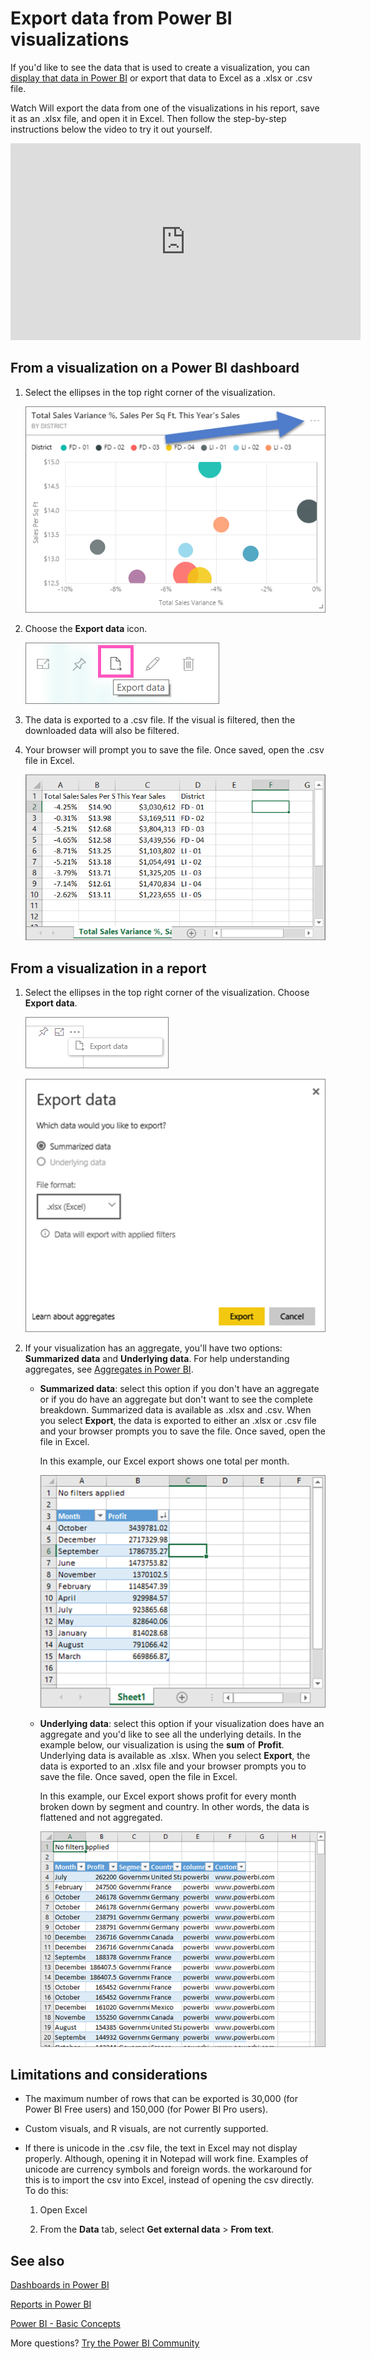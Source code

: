 ﻿<properties
   pageTitle="Export data from a visualization"
   description="Export data from a report visualization and dashboard visualization and view it in Excel."
   services="powerbi"
   documentationCenter=""
   authors="mihart"
   manager="mblythe"
   backup=""
   editor=""
   tags=""
   featuredVideoId="jtlLGRKBvXY"
   qualityFocus="no"
   qualityDate=""/>

<tags
   ms.service="powerbi"
   ms.devlang="NA"
   ms.topic="article"
   ms.tgt_pltfrm="NA"
   ms.workload="powerbi"
   ms.date="01/18/2017"
   ms.author="mihart"/>

# Export data from Power BI visualizations

If you'd like to see the data that is used to create a visualization, you can [display that data in Power BI](powerbi-service-reports-see-data.md) or export that data to Excel as a .xlsx or .csv file.   

Watch Will export the data from one of the visualizations in his report, save it as an .xlsx file, and open it in Excel. Then follow the step-by-step instructions below the video to try it out yourself.

<iframe width="560" height="315" src="https://www.youtube.com/embed/KjheMTGjDXw" frameborder="0" allowfullscreen></iframe>

## From a visualization on a Power BI dashboard

1. Select the ellipses in the top right corner of the visualization.

    ![](media/powerbi-service-export-data/pbi-export-tile3.png)

2. Choose the  **Export data** icon.

    ![](media/powerbi-service-export-data/pbi_export_dash.png)

3. The data is exported to a .csv file. If the visual is filtered, then the downloaded data will also be filtered.

4. Your browser will prompt you to save the file.  Once saved, open the .csv file in Excel.

    ![](media/powerbi-service-export-data/pbi-export-to-excel.png)

## From a visualization in a report

1. Select the ellipses in the top right corner of the visualization. Choose  **Export data**.

    ![](media/powerbi-service-export-data/power-bi-export-data2.png)

    ![](media/powerbi-service-export-data/power-bi-export-data.png)

2. If your visualization has an aggregate, you'll have two options: **Summarized data** and **Underlying data**. For help understanding aggregates, see [Aggregates in Power BI](powerbi-service-aggregates.md).

    -  **Summarized data**: select this option if you don't have an aggregate or if you do have an aggregate but don't want to see the complete breakdown. Summarized data is available as .xlsx and .csv. When you select  **Export**, the data is exported to either an .xlsx or .csv file and your browser prompts you to save the file. Once saved, open the file in Excel.

        In this example, our Excel export shows one total per month.

        ![](media/powerbi-service-export-data/power-bi-export-summarized.png)

    -  **Underlying data**: select this option if your visualization does have an aggregate and you'd like to see all the underlying details. In the example below, our visualization is using the **sum** of **Profit**. Underlying data is available as .xlsx. When you select **Export**, the data is exported to an .xlsx file and your browser prompts you to save the file. Once saved, open the file in Excel.

        In this example, our Excel export shows profit for every month broken down by segment and country. In other words, the data is flattened and not aggregated.

        ![](media/powerbi-service-export-data/power-bi-export-agg.png)

## Limitations and considerations

-  The maximum number of rows that can be exported is 30,000 (for Power BI Free users) and 150,000 (for Power BI Pro users).

-  Custom visuals, and R visuals, are not currently supported.

-  If there is unicode in the .csv file, the text in Excel may not display properly. Although, opening it in Notepad will work fine. Examples of unicode are currency symbols and foreign words. the workaround for this is to import the csv into Excel, instead of opening the csv directly. To do this:

   1. Open Excel

   2. From the **Data** tab, select **Get external data** > **From text**.

## See also

[Dashboards in Power BI](powerbi-service-dashboards.md)

[Reports in Power BI](powerbi-service-reports.md)

[Power BI - Basic Concepts](powerbi-service-basic-concepts.md)

More questions? [Try the Power BI Community](http://community.powerbi.com/)
